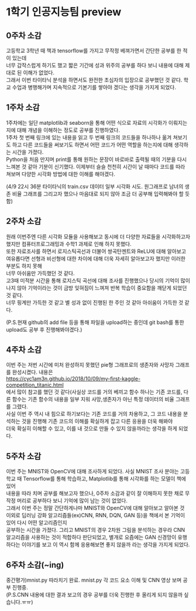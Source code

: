 # 1학기 인공지능팀 preview

## 0주차 소감
고등학교 3학년 때 책과 tensorflow를 가지고 무작정 베껴가면서 간단한 공부를 한 적이 있는데   
너무 갑작스럽게 하기도 했고 짧은 기간에 성과 위주의 공부를 하다 보니 내용에 대해 제대로 된 이해가 없었다.  
그래서 이번 타이타닉 분석을 하면서도 완전한 초심자의 입장으로 공부했던 것 같다. 학교 수업과 병행해가며 지속적으로 기본기를 쌓아야 겠다는 생각을 가지게 되었다.  

## 1주차 소감
1주차에는 일단 matplotlib과 seaborn을 통해 어떤 식으로 자료의 시각화가 이뤄지는지에 대해 개념을 이해하는 정도로 공부를 진행하였다.  
1주차 첫 번째 링크에 있는 내용을 읽고 두 번째 링크의 코드들을 하나하나 옮겨 쳐보기도 하고 다른 코드들을 써보기도 하면서 어떤 코드가 어떤 역할을 하는지에 대해 생각하는 시간을 가졌다.  
Python을 처음 만지며 print를 통해 원하는 문장이 바로바로 출력될 때의 기분을 다시 느껴본 것 같아 기분이 신기했다. 
이제부터 슬슬 천천히 시간이 날 때마다 코드를 따라 쳐보며 다양한 시각화 방법에 대한 이해를 해야겠다.


(4/9 22시 36분 타이타닉의 train.csv 데이터 일부 시각화 시도. 원그래프로 남녀의 생존 비율 그래프를 그리고자 했으나 마음대로 되지 않아 조금 더 공부해 입력해봐야 할 듯 함)

## 2주차 소감
원래 이번주엔 다른 시각화 모듈을 사용해보고 동시에 더 다양한 자료들을 시각화하고자 했지만 컴퓨터프로그래밍과 수학1 과제로 인해 하지 못했다.  
또한 자료조사를 하면서 로지스틱곡선과 더불어 쌍곡탄젠트와 ReLU에 대해 알아보고 여유롭다면 선형과 비선형에 대한 차이에 대해 더욱 자세히 알아보고자 했지만 이러한 부분도 하지 못해  
너무 아쉬움만 가득했던 것 같다.  
고3때 미적분 시간을 통해 로지스틱 곡선에 대해 조사를 진행했으나 당시의 기억이 많이 나지 않아 기억이라는 것이 금방 잊혀짐이 느껴져 반복 학습이 중요함을 깨닫게 되었던 것 같다.  
너무 핑계만 가득한 것 같고 별 성과 없이 진행된 한 주인 것 같아 아쉬움이 가득한 것 같다.
  
(P.S.현재 github의 add file 등을 통해 파일을 upload하는 중인데 git bash를 통한 upload도 공부 후 진행해봐야겠다.)
  
## 4주차 소감
이번 주는 저번 시간에 미처 완성하지 못했던 pie형 그래프로의 생존자와 사망자 그래프를 완성시켰다. 내용은  
https://cyc1am3n.github.io/2018/10/09/my-first-kaggle-competition_titanic.html  
에서 많이 참고를 했던 것 같다(사실상 코드를 거의 베끼고 함수 하나는 기존 코드를, 다른 함수는 기존 함수의 내용을 일부 지워 사망,생존자가 아닌 특정 데이터의 비율 그래프를 그렸다.  
사실 이번 주 역시 내 힘으로 하기보다는 기존 코드를 거의 차용하고, 그 코드 내용을 분석하는 것을 진행해 기존 코드의 이해를 확실하게 잡고 다른 응용을 더욱 해봐야  
더욱 확실히 이해할 수 있고, 이를 내 것으로 만들 수 있지 않을까라는 생각을 하게 되었다.  
  
## 5주차 소감
이번 주는 MNIST와 OpenCV에 대해 조사하게 되었다. 사실 MNIST 조사 분야는 고등학교 때 Tensorflow를 통해 학습하고, Matplotlib를 통해 시각화를 하는 모델이 책에 있어  
내용을 따라 치며 공부를 해보고자 했으나, 0주차 소감과 같이 잘 이해하지 못한 채로 무작정 머리로 공부하다 보니 기억에 많이 남는 것이 없었다.  
그래서 이번 주는 정말 간단하게나마 MNIST와 OpenCV에 대해 알아보고 알아본 것 이외로 딥러닝 강화 알고리즘들(ex)CNN, RNN, DQN, GAN 등)을 책에서 본 기억이 있어 다시 어떤 알고리즘인지  
공부하는 시간을 가졌다. 그리고 MNIST의 경우 2차원 그림을 분석하는 경우라 CNN 알고리즘을 사용하는 것이 적합하다 판단되었고, 별개로 요즘에는 GAN 신경망이 유행하다는 이야기를 보고 이 역시 함께 응용해보면 좋지 않을까 라는 생각을 가지게 되었다.
  
## 6주차 소감(~ing)
중간평가)mnist.py 따라치기 완료. mnist.py 각 코드 요소 이해 및 CNN 영상 보며 공부 진행중.  
(P.S.CNN 내용에 대한 결과 보고의 경우 공부를 더욱 진행한 후 올리게 되지 않을까 싶습니다.ㅠㅠ)

